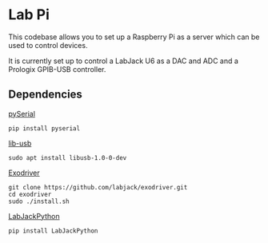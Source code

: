 # Lab Pi

This codebase allows you to set up a Raspberry Pi as a server which can be used to control devices.

It is currently set up to control a LabJack U6 as a DAC and ADC and a Prologix GPIB-USB controller.

## Dependencies

[pySerial](https://pyserial.readthedocs.io/en/latest/)
    
    pip install pyserial

[lib-usb](https://libusb.info/)
    
    sudo apt install libusb-1.0-0-dev

[Exodriver](https://labjack.com/pages/support?doc=/software-driver/installer-downloads/exodriver/) 

    git clone https://github.com/labjack/exodriver.git
    cd exodriver
    sudo ./install.sh

[LabJackPython](https://labjack.com/pages/support?doc=/software-driver/example-codewrappers/labjackpython-for-ud-exodriver-u12-windows-mac-linux/)

    pip install LabJackPython

